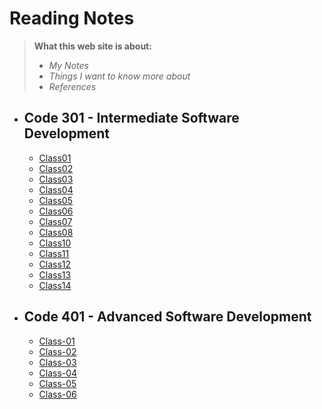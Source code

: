 # Reading Notes
>  **What this web site is about:**
> - *My Notes*
> - *Things I want to know more about*
> - *References* 


* ## Code 301 - Intermediate Software Development
   * [Class01](./Read-classes/class01.md) 
   * [Class02](./Read-classes/class02.md)
   * [Class03](./Read-classes/class03.md)
   * [Class04](./Read-classes/class04.md)
   * [Class05](./Read-classes/class05.md)
   * [Class06](./Read-classes/class06.md)
   * [Class07](./Read-classes/class07.md)
   * [Class08](./Read-classes/class08.md)
   * [Class10](./Read-classes/class10.md)
   * [Class11](./Read-classes/class11.md)
   * [Class12](./Read-classes/class12.md)
   * [Class13](./Read-classes/class13.md)
   * [Class14](./Read-classes/class14.md)
* ## Code 401 - Advanced Software Development
   * [Class-01](./code-401-python/class-01/README.md)
   * [Class-02](./code-401-python/class-02/README.md)
   * [Class-03](./code-401-python/class-03/README.md)
   * [Class-04](./code-401-python/class-04/README.md)
   * [Class-05](./code-401-python/class-05/README.md)
   * [Class-06](./code-401-python/class-06/README.md)





